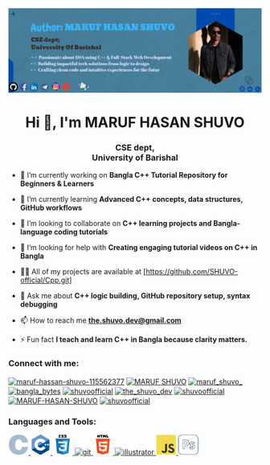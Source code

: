 <div align="center">
  <img src="profile-readme.png" alt="Maruf Hasan Shuvo"/>
</div>

<h1 align="center">Hi 👋, I'm MARUF HASAN SHUVO</h1>
<h3 align="center">CSE dept,<br>University of Barishal</h3>


- 🔭 I’m currently working on **Bangla C++ Tutorial Repository for Beginners & Learners**

- 🌱 I’m currently learning **Advanced C++ concepts, data structures, GitHub workflows**

- 👯 I’m looking to collaborate on **C++ learning projects and Bangla-language coding tutorials**

- 🤝 I’m looking for help with **Creating engaging tutorial videos on C++ in Bangla**

- 👨‍💻 All of my projects are available at [https://github.com/SHUVO-official/Cpp.git]
- 💬 Ask me about **C++ logic building, GitHub repository setup, syntax debugging**

- 📫 How to reach me **the.shuvo.dev@gmail.com**

- ⚡ Fun fact **I teach and learn C++ in Bangla because clarity matters.**

<h3 align="left">Connect with me:</h3>
<p align="left">
<a href="https://linkedin.com/in/maruf-hassan-shuvo-115562377" target="blank"><img align="center" src="https://raw.githubusercontent.com/rahuldkjain/github-profile-readme-generator/master/src/images/icons/Social/linked-in-alt.svg" alt="maruf-hassan-shuvo-115562377" height="30" width="40" /></a>
<a href="https://fb.com/MARUF SHUVO" target="blank"><img align="center" src="https://raw.githubusercontent.com/rahuldkjain/github-profile-readme-generator/master/src/images/icons/Social/facebook.svg" alt="MARUF SHUVO" height="30" width="40" /></a>
<a href="https://instagram.com/maruf_shuvo_" target="blank"><img align="center" src="https://raw.githubusercontent.com/rahuldkjain/github-profile-readme-generator/master/src/images/icons/Social/instagram.svg" alt="maruf_shuvo_" height="30" width="40" /></a>
<a href="https://www.youtube.com/c/bangla_bytes" target="blank"><img align="center" src="https://raw.githubusercontent.com/rahuldkjain/github-profile-readme-generator/master/src/images/icons/Social/youtube.svg" alt="bangla_bytes" height="30" width="40" /></a>
<a href="https://www.codechef.com/users/shuvoofficial" target="blank"><img align="center" src="https://cdn.jsdelivr.net/npm/simple-icons@3.1.0/icons/codechef.svg" alt="shuvoofficial" height="30" width="40" /></a>
<a href="https://www.hackerrank.com/the_shuvo_dev" target="blank"><img align="center" src="https://raw.githubusercontent.com/rahuldkjain/github-profile-readme-generator/master/src/images/icons/Social/hackerrank.svg" alt="the_shuvo_dev" height="30" width="40" /></a>
<a href="https://codeforces.com/profile/shuvoofficial" target="blank"><img align="center" src="https://raw.githubusercontent.com/rahuldkjain/github-profile-readme-generator/master/src/images/icons/Social/codeforces.svg" alt="shuvoofficial" height="30" width="40" /></a>
<a href="https://www.leetcode.com/
MARUF-HASAN-SHUVO" target="blank"><img align="center" src="https://raw.githubusercontent.com/rahuldkjain/github-profile-readme-generator/master/src/images/icons/Social/leet-code.svg" alt="
MARUF-HASAN-SHUVO" height="30" width="40" /></a>
<a href="https://auth.geeksforgeeks.org/user/shuvoofficial" target="blank"><img align="center" src="https://raw.githubusercontent.com/rahuldkjain/github-profile-readme-generator/master/src/images/icons/Social/geeks-for-geeks.svg" alt="shuvoofficial" height="30" width="40" /></a>
</p>

<h3 align="left">Languages and Tools:</h3>
<p align="left"> <a href="https://www.cprogramming.com/" target="_blank" rel="noreferrer"> <img src="https://raw.githubusercontent.com/devicons/devicon/master/icons/c/c-original.svg" alt="c" width="40" height="40"/> </a> <a href="https://www.w3schools.com/cpp/" target="_blank" rel="noreferrer"> <img src="https://raw.githubusercontent.com/devicons/devicon/master/icons/cplusplus/cplusplus-original.svg" alt="cplusplus" width="40" height="40"/> </a> <a href="https://www.w3schools.com/css/" target="_blank" rel="noreferrer"> <img src="https://raw.githubusercontent.com/devicons/devicon/master/icons/css3/css3-original-wordmark.svg" alt="css3" width="40" height="40"/> </a> <a href="https://git-scm.com/" target="_blank" rel="noreferrer"> <img src="https://www.vectorlogo.zone/logos/git-scm/git-scm-icon.svg" alt="git" width="40" height="40"/> </a> <a href="https://www.w3.org/html/" target="_blank" rel="noreferrer"> <img src="https://raw.githubusercontent.com/devicons/devicon/master/icons/html5/html5-original-wordmark.svg" alt="html5" width="40" height="40"/> </a> <a href="https://www.adobe.com/in/products/illustrator.html" target="_blank" rel="noreferrer"> <img src="https://www.vectorlogo.zone/logos/adobe_illustrator/adobe_illustrator-icon.svg" alt="illustrator" width="40" height="40"/> </a> <a href="https://developer.mozilla.org/en-US/docs/Web/JavaScript" target="_blank" rel="noreferrer"> <img src="https://raw.githubusercontent.com/devicons/devicon/master/icons/javascript/javascript-original.svg" alt="javascript" width="40" height="40"/> </a> <a href="https://www.photoshop.com/en" target="_blank" rel="noreferrer"> <img src="https://raw.githubusercontent.com/devicons/devicon/master/icons/photoshop/photoshop-line.svg" alt="photoshop" width="40" height="40"/> </a> </p>







